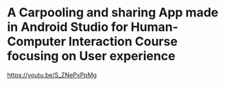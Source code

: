 # A Carpooling and sharing App made in Android Studio for Human-Computer Interaction Course focusing on User experience
https://youtu.be/S_ZNePxPpMg
